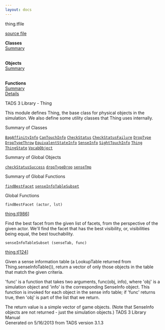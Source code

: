 ```yaml
---
layout: docs
---
```

<span class="title">thing.t</span><span class="type">file</span>

[source file](../source/thing.t.html)

**Classes**  
[Summary](#_ClassSummary_)  
 

**Objects**  
[Summary](#_ObjectSummary_)  
 

**Functions**  
[Summary](#_FunctionSummary_)  
[Details](#_Functions_)



TADS 3 Library - Thing

This module defines Thing, the base class for physical objects in the
simulation. We also define some utility classes that Thing uses
internally.



<span id="_ClassSummary_"></span>



<span class="hdln">Summary of Classes</span>  



[`BagAffinityInfo`](../object/BagAffinityInfo.html) [`CanTouchInfo`](../object/CanTouchInfo.html) [`CheckStatus`](../object/CheckStatus.html) [`CheckStatusFailure`](../object/CheckStatusFailure.html) [`DropType`](../object/DropType.html) [`DropTypeThrow`](../object/DropTypeThrow.html) [`EquivalentStateInfo`](../object/EquivalentStateInfo.html) [`SenseInfo`](../object/SenseInfo.html) [`SightTouchInfo`](../object/SightTouchInfo.html) [`Thing`](../object/Thing.html) [`ThingState`](../object/ThingState.html) [`VocabObject`](../object/VocabObject.html)
<span id="_ObjectSummary_"></span>



<span class="hdln">Summary of Global Objects</span>  



[`checkStatusSuccess`](../object/checkStatusSuccess.html) [`dropTypeDrop`](../object/dropTypeDrop.html) [`senseTmp`](../object/senseTmp.html)
<span id="FunctionSummary_"></span>



<span class="hdln">Summary of Global Functions</span>  



[`findBestFacet`](#findBestFacet) [`senseInfoTableSubset`](#senseInfoTableSubset)

<span id="_Functions_"></span>



<span class="hdln">Global Functions</span>  



<span id="findBestFacet"></span>

`findBestFacet (actor, lst)`

[thing.t](../file/thing.t.html)\[[986](../source/thing.t.html#986)\]



Find the best facet from the given list of facets, from the perspective
of the given actor. We'll find the facet that has the best visibility,
or, visibilities being equal, the best touchability.



<span id="senseInfoTableSubset"></span>

`senseInfoTableSubset (senseTab, func)`

[thing.t](../file/thing.t.html)\[[124](../source/thing.t.html#124)\]



Given a sense information table (a LookupTable returned from
Thing.senseInfoTable()), return a vector of only those objects in the
table that match the given criteria.

'func' is a function that takes two arguments, func(obj, info), where
'obj' is a simulation object and 'info' is the corresponding SenseInfo
object. This function is invoked for each object in the sense info
table; if 'func' returns true, then 'obj' is part of the list that we
return.

The return value is a simple vector of game objects. (Note that
SenseInfo objects are not returned - just the simulation objects.)
TADS 3 Library Manual  
Generated on 5/16/2013 from TADS version 3.1.3


